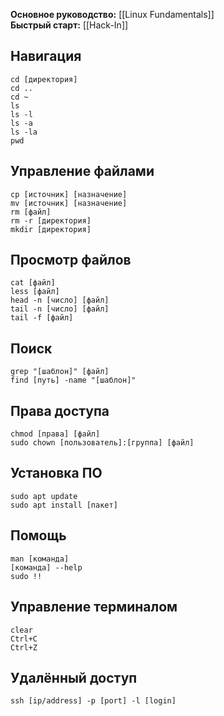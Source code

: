 **Основное руководство:** [[Linux Fundamentals]]  
**Быстрый старт:** [[Hack-In]]

## Навигация
`cd [директория]`  
`cd ..`  
`cd ~`  
`ls`  
`ls -l`  
`ls -a`  
`ls -la`  
`pwd`

## Управление файлами
`cp [источник] [назначение]`  
`mv [источник] [назначение]`  
`rm [файл]`  
`rm -r [директория]`  
`mkdir [директория]`

## Просмотр файлов
`cat [файл]`  
`less [файл]`  
`head -n [число] [файл]`  
`tail -n [число] [файл]`  
`tail -f [файл]`

## Поиск
`grep "[шаблон]" [файл]`  
`find [путь] -name "[шаблон]"`

## Права доступа
`chmod [права] [файл]`  
`sudo chown [пользователь]:[группа] [файл]`

## Установка ПО
`sudo apt update`  
`sudo apt install [пакет]`

## Помощь
`man [команда]`  
`[команда] --help`  
`sudo !!`

## Управление терминалом
`clear`  
`Ctrl+C`  
`Ctrl+Z`

## Удалённый доступ
`ssh [ip/address] -p [port] -l [login]`